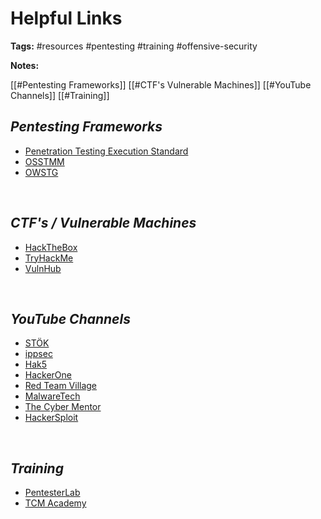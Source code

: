 # Helpful Links

**Tags:** #resources #pentesting #training #offensive-security

**Notes:**

[[#Pentesting Frameworks]]
[[#CTF's Vulnerable Machines]]
[[#YouTube Channels]]
[[#Training]]

## *Pentesting Frameworks*
- [Penetration Testing Execution Standard](http://www.pentest-standard.org/index.php/Main_Page)
- [OSSTMM](https://www.isecom.org/OSSTMM.3.pdf)
- [OWSTG](https://owasp.org/www-project-web-security-testing-guide/)

<br>

## *CTF's / Vulnerable Machines*
- [HackTheBox](https://hackthebox.eu)
- [TryHackMe](https://tryhackme.com)
- [VulnHub](https://www.vulnhub.com/)

<br>

## *YouTube Channels*
- [STÖK](https://www.youtube.com/c/STOKfredrik)
- [ippsec](https://www.youtube.com/c/ippsec)
- [Hak5](https://www.youtube.com/c/hak5)
- [HackerOne](https://www.youtube.com/c/HackerOneTV)
- [Red Team Village](https://www.youtube.com/c/RedTeamVillage)
- [MalwareTech](https://www.youtube.com/c/MalwareTechBlog)
- [The Cyber Mentor](https://www.youtube.com/c/TheCyberMentor)
- [HackerSploit](https://www.youtube.com/c/HackerSploit)

<br>

## *Training*
- [PentesterLab](https://pentesterlab.com/)
- [TCM Academy](https://academy.tcm-sec.com/)
